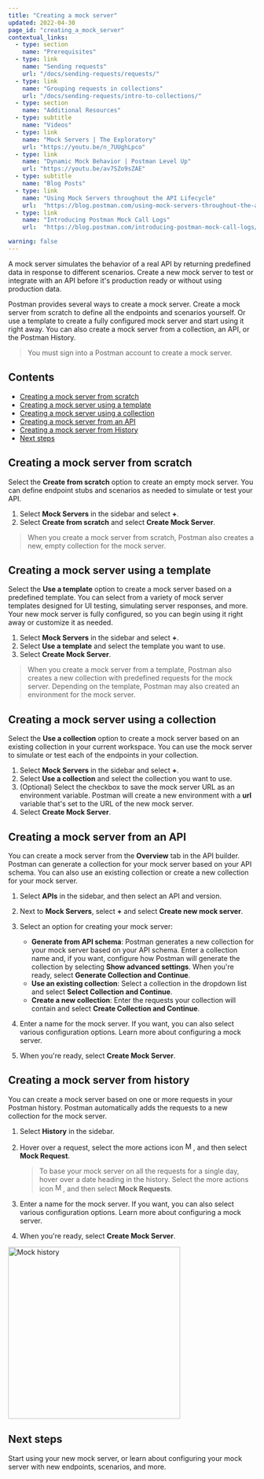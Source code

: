 ```yaml
---
title: "Creating a mock server"
updated: 2022-04-30
page_id: "creating_a_mock_server"
contextual_links:
  - type: section
    name: "Prerequisites"
  - type: link
    name: "Sending requests"
    url: "/docs/sending-requests/requests/"
  - type: link
    name: "Grouping requests in collections"
    url: "/docs/sending-requests/intro-to-collections/"
  - type: section
    name: "Additional Resources"
  - type: subtitle
    name: "Videos"
  - type: link
    name: "Mock Servers | The Exploratory"
    url: "https://youtu.be/n_7UUghLpco"
  - type: link
    name: "Dynamic Mock Behavior | Postman Level Up"
    url: "https://youtu.be/av7SZo9sZAE"
  - type: subtitle
    name: "Blog Posts"
  - type: link
    name: "Using Mock Servers throughout the API Lifecycle"
    url:  "https://blog.postman.com/using-mock-servers-throughout-the-api-lifecycle/"
  - type: link
    name: "Introducing Postman Mock Call Logs"
    url:  "https://blog.postman.com/introducing-postman-mock-call-logs/"

warning: false
---
```


A mock server simulates the behavior of a real API by returning predefined data in response to different scenarios. Create a new mock server to test or integrate with an API before it's production ready or without using production data.

Postman provides several ways to create a mock server. Create a mock server from scratch to define all the endpoints and scenarios yourself. Or use a template to create a fully configured mock server and start using it right away. You can also create a mock server from a collection, an API, or the Postman History.

> You must sign into a Postman account to create a mock server.

## Contents

* [Creating a mock server from scratch](#creating-a-mock-server-from-scratch)
* [Creating a mock server using a template](#creating-a-mock-server-using-a-template)
* [Creating a mock server using a collection](#creating-a-mock-server-using-a-collection)
* [Creating a mock server from an API](#creating-a-mock-server-from-an-api)
* [Creating a mock server from History](#creating-a-mock-server-from-history)
* [Next steps](#next-steps)

## Creating a mock server from scratch

Select the **Create from scratch** option to create an empty mock server. You can define endpoint stubs and scenarios as needed to simulate or test your API.

1. Select **Mock Servers** in the sidebar and select **+**.
1. Select **Create from scratch** and select **Create Mock Server**.

> When you create a mock server from scratch, Postman also creates a new, empty collection for the mock server.

## Creating a mock server using a template

Select the **Use a template** option to create a mock server based on a predefined template. You can select from a variety of mock server templates designed for UI testing, simulating server responses, and more. Your new mock server is fully configured, so you can begin using it right away or customize it as needed.

1. Select **Mock Servers** in the sidebar and select **+**.
1. Select **Use a template** and select the template you want to use.
1. Select **Create Mock Server**.

> When you create a mock server from a template, Postman also creates a new collection with predefined requests for the mock server. Depending on the template, Postman may also created an environment for the mock server.

## Creating a mock server using a collection

Select the **Use a collection** option to create a mock server based on an existing collection in your current workspace. You can use the mock server to simulate or test each of the endpoints in your collection.

1. Select **Mock Servers** in the sidebar and select **+**.
1. Select **Use a collection** and select the collection you want to use.
1. (Optional) Select the checkbox to save the mock server URL as an environment variable. Postman will create a new environment with a **url** variable that's set to the URL of the new mock server.
1. Select **Create Mock Server**.

## Creating a mock server from an API

You can create a mock server from the **Overview** tab in the API builder. Postman can generate a collection for your mock server based on your API schema. You can also use an existing collection or create a new collection for your mock server.

1. Select **APIs** in the sidebar, and then select an API and version.
1. Next to **Mock Servers**, select **+** and select **Create new mock server**.
1. Select an option for creating your mock server:

    * **Generate from API schema**: Postman generates a new collection for your mock server based on your API schema. Enter a collection name and, if you want, configure how Postman will generate the collection by selecting **Show advanced settings**. When you're ready, select **Generate Collection and Continue**.
    * **Use an existing collection**: Select a collection in the dropdown list and select **Select Collection and Continue**.
    * **Create a new collection**: Enter the requests your collection will contain and select **Create Collection and Continue**.

1. Enter a name for the mock server. If you want, you can also select various configuration options. Learn more about configuring a mock server.
1. When you're ready, select **Create Mock Server**.

## Creating a mock server from history

You can create a mock server based on one or more requests in your Postman history. Postman automatically adds the requests to a new collection for the mock server.

1. Select **History** in the sidebar.
1. Hover over a request, select the more actions icon <img alt="More actions icon" src="https://assets.postman.com/postman-docs/icon-more-actions-v9.jpg#icon" width="16px">, and then select **Mock Request**.

    > To base your mock server on all the requests for a single day, hover over a date heading in the history. Select the more actions icon <img alt="More actions icon" src="https://assets.postman.com/postman-docs/icon-more-actions-v9.jpg#icon" width="16px">, and then select **Mock Requests**.

1. Enter a name for the mock server. If you want, you can also select various configuration options. Learn more about configuring a mock server.
1. When you're ready, select **Create Mock Server**.

<img alt="Mock history" src="https://assets.postman.com/postman-docs/mock-history-v8.jpg" width="350px"/>

## Next steps

Start using your new mock server, or learn about configuring your mock server with new endpoints, scenarios, and more.
